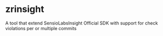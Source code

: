 zrinsight
=========

  A tool that extend SensioLabsInsight Official SDK with support for check violations per or multiple commits
